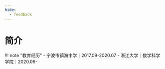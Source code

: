 ```yaml
---
hide:
  - feedback
---
```

# 简介



!!! note "教育经历"
    - 宁波市镇海中学｜2017.09-2020.07
    - 浙江大学｜数学科学学院｜2020.09-